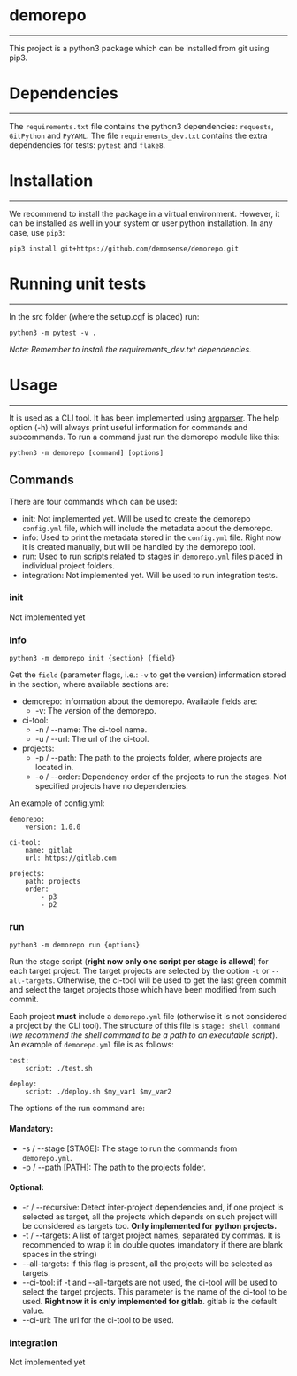 # demorepo
---

This project is a python3 package which can be installed from git using pip3.

# Dependencies
---

The `requirements.txt` file contains the python3 dependencies: `requests`, `GitPython` and `PyYAML`. The file `requirements_dev.txt` contains the extra dependencies for tests: `pytest` and `flake8`.

# Installation
---

We recommend to install the package in a virtual environment. However, it can be installed as well in your system or user python installation. In any case, use `pip3`:

```
pip3 install git+https://github.com/demosense/demorepo.git
```

# Running unit tests
---

In the src folder (where the setup.cgf is placed) run:

```
python3 -m pytest -v .
```

_Note: Remember to install the requirements_dev.txt dependencies._

# Usage
---

It is used as a CLI tool. It has been implemented using [argparser](https://docs.python.org/3/library/argparse.html). The help option (-h) will always print useful information for commands and subcommands. To run a command just run the demorepo module like this:

```
python3 -m demorepo [command] [options]
```

## Commands

There are four commands which can be used:
-  init: Not implemented yet. Will be used to create the demorepo `config.yml` file, which will include the metadata about the demorepo.
-  info: Used to print the metadata stored in the `config.yml` file. Right now it is created manually, but will be handled by the demorepo tool.
-  run: Used to run scripts related to stages in `demorepo.yml` files placed in individual project folders.
-  integration: Not implemented yet. Will be used to run integration tests.

### init

Not implemented yet


### info

```
python3 -m demorepo init {section} {field}
```

Get the `field` (parameter flags, i.e.: `-v` to get the version) information stored in the section, where available sections are:

-  demorepo: Information about the demorepo. Available fields are:
    -  -v: The version of the demorepo.
-  ci-tool: 
    -  -n / --name: The ci-tool name.
    -  -u / --url: The url of the ci-tool.
-  projects: 
    -  -p / --path: The path to the projects folder, where projects are located in.
    -  -o / --order: Dependency order of the projects to run the stages. Not specified projects have no dependencies.

An example of config.yml:

```
demorepo:
    version: 1.0.0

ci-tool:
    name: gitlab
    url: https://gitlab.com
    
projects:
    path: projects
    order:
        - p3
        - p2
```

### run

```
python3 -m demorepo run {options}
```

Run the stage script (**right now only one script per stage is allowd**) for each target project. The target projects are selected by the option `-t` or `--all-targets`. Otherwise, the ci-tool will be used to get the last green commit and select the target projects those which have been modified from such commit.

Each project **must** include a `demorepo.yml` file (otherwise it is not considered a project by the CLI tool). The structure of this file is `stage: shell command` (_we recommend the shell command to be a path to an executable script_). An example of `demorepo.yml` file is as follows:

```
test:
    script: ./test.sh 

deploy: 
    script: ./deploy.sh $my_var1 $my_var2
```

The options of the run command are:

#### **Mandatory:**

-  -s / --stage [STAGE]: The stage to run the commands from `demorepo.yml`.
-  -p / --path [PATH]: The path to the projects folder.

#### **Optional:**

-  -r / --recursive: Detect inter-project dependencies and, if one project is selected as target, all the projects which depends on such project will be considered as targets too. **Only implemented for python projects.**
-  -t / --targets: A list of target project names, separated by commas. It is recommended to wrap it in double quotes (mandatory if there are blank spaces in the string)
-  --all-targets: If this flag is present, all the projects will be selected as targets.
-  --ci-tool: if -t and --all-targets are not used, the ci-tool will be used to select the target projects. This parameter is the name of the ci-tool to be used. **Right now it is only implemented for gitlab**. gitlab is the default value.
-  --ci-url: The url for the ci-tool to be used.

### integration

Not implemented yet
